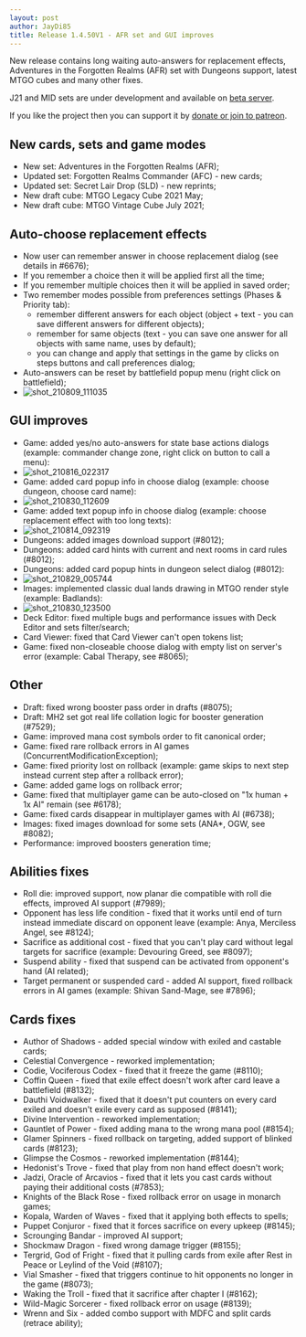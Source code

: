 ```yaml
---
layout: post
author: JayDi85
title: Release 1.4.50V1 - AFR set and GUI improves
---
```

New release contains long waiting auto-answers for replacement effects,
Adventures in the Forgotten Realms (AFR) set with Dungeons support, 
latest MTGO cubes and many other fixes.

J21 and MID sets are under development and available on [beta server](https://xmage.today/).

If you like the project then you can support it by [donate or join to patreon](https://xmage.today/#donate).

## New cards, sets and game modes
* New set: Adventures in the Forgotten Realms (AFR);
* Updated set: Forgotten Realms Commander (AFC) - new cards;
* Updated set: Secret Lair Drop (SLD) - new reprints;
* New draft cube: MTGO Legacy Cube 2021 May;
* New draft cube: MTGO Vintage Cube July 2021;

## Auto-choose replacement effects
* Now user can remember answer in choose replacement dialog (see details in #6676);
* If you remember a choice then it will be applied first all the time;
* If you remember multiple choices then it will be applied in saved order;
* Two remember modes possible from preferences settings (Phases & Priority tab):
    * remember different answers for each object (object + text - you can save different answers for different objects);
    * remember for same objects (text - you can save one answer for all objects with same name, uses by default);
    * you can change and apply that settings in the game by clicks on steps buttons and call preferences dialog;
* Auto-answers can be reset by battlefield popup menu (right click on battlefield);
* ![shot_210809_111035](https://user-images.githubusercontent.com/8344157/128672486-f4d2e81e-c7c5-4ab9-9c5e-c54635a1e58d.png)

## GUI improves
* Game: added yes/no auto-answers for state base actions dialogs (example: commander change zone, right click on button to call a menu):
* ![shot_210816_022317](https://user-images.githubusercontent.com/8344157/129494460-8b3aa864-2ff4-470f-afd0-72cb225b76b8.png)
* Game: added card popup info in choose dialog (example: choose dungeon, choose card name):
* ![shot_210830_112609](https://user-images.githubusercontent.com/8344157/131301872-faf05645-92db-482c-96de-c3179601fcd8.png)
* Game: added text popup info in choose dialog (example: choose replacement effect with too long texts):
* ![shot_210814_092319](https://user-images.githubusercontent.com/8344157/129435067-972c728d-dd84-4f9d-9c3d-46a1d341686a.png)
* Dungeons: added images download support (#8012);
* Dungeons: added card hints with current and next rooms in card rules (#8012);
* Dungeons: added card popup hints in dungeon select dialog (#8012):
* ![shot_210829_005744](https://user-images.githubusercontent.com/8344157/131230919-18b97d99-a841-49fd-82e9-356878f960b6.png)
* Images: implemented classic dual lands drawing in MTGO render style (example: Badlands):
* ![shot_210830_123500](https://user-images.githubusercontent.com/8344157/131311065-b77cb24f-9b10-4265-a61f-69d304040da0.png)
* Deck Editor: fixed multiple bugs and performance issues with Deck Editor and sets filter/search;
* Card Viewer: fixed that Card Viewer can't open tokens list;
* Game: fixed non-closeable choose dialog with empty list on server's error (example: Cabal Therapy, see #8065);

## Other
* Draft: fixed wrong booster pass order in drafts (#8075);
* Draft: MH2 set got real life collation logic for booster generation (#7529);
* Game: improved mana cost symbols order to fit canonical order;
* Game: fixed rare rollback errors in AI games (ConcurrentModificationException);
* Game: fixed priority lost on rollback (example: game skips to next step instead current step after a rollback error);
* Game: added game logs on rollback error;
* Game: fixed that multiplayer game can be auto-closed on "1x human + 1x AI" remain (see #6178);
* Game: fixed cards disappear in multiplayer games with AI (#6738);
* Images: fixed images download for some sets (ANA*, OGW, see #8082);
* Performance: improved boosters generation time;

## Abilities fixes
* Roll die: improved support, now planar die compatible with roll die effects, improved AI support (#7989);
* Opponent has less life condition - fixed that it works until end of turn instead immediate discard on opponent leave (example: Anya, Merciless Angel, see #8124);
* Sacrifice as additional cost - fixed that you can't play card without legal targets for sacrifice (example: Devouring Greed, see #8097);
* Suspend ability - fixed that suspend can be activated from opponent's hand (AI related);
* Target permanent or suspended card - added AI support, fixed rollback errors in AI games (example: Shivan Sand-Mage, see #7896);

## Cards fixes
* Author of Shadows - added special window with exiled and castable cards;
* Celestial Convergence - reworked implementation;
* Codie, Vociferous Codex - fixed that it freeze the game (#8110);
* Coffin Queen - fixed that exile effect doesn't work after card leave a battlefield (#8132);
* Dauthi Voidwalker - fixed that it doesn't put counters on every card exiled and doesn't exile every card as supposed (#8141);
* Divine Intervention - reworked implementation;
* Gauntlet of Power - fixed adding mana to the wrong mana pool (#8154);
* Glamer Spinners - fixed rollback on targeting, added support of blinked cards (#8123);
* Glimpse the Cosmos - reworked implementation (#8144);
* Hedonist's Trove - fixed that play from non hand effect doesn't work;
* Jadzi, Oracle of Arcavios - fixed that it lets you cast cards without paying their additional costs (#7853);
* Knights of the Black Rose - fixed rollback error on usage in monarch games;
* Kopala, Warden of Waves - fixed that it applying both effects to spells;
* Puppet Conjuror - fixed that it forces sacrifice on every upkeep (#8145);
* Scrounging Bandar - improved AI support;
* Shockmaw Dragon - fixed wrong damage trigger (#8155);
* Tergrid, God of Fright - fixed that it pulling cards from exile after Rest in Peace or Leylind of the Void (#8107);
* Vial Smasher - fixed that triggers continue to hit opponents no longer in the game (#8073);
* Waking the Troll - fixed that it sacrifice after chapter I (#8162);
* Wild-Magic Sorcerer - fixed rollback error on usage (#8139);
* Wrenn and Six - added combo support with MDFC and split cards (retrace ability);